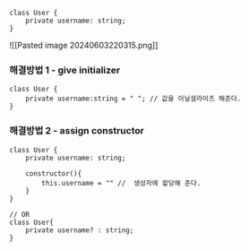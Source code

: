 ```tsx
class User {
	private username: string;
}
```
![[Pasted image 20240603220315.png]]

### 해결방법 1  - give initializer
```tsx
class User {
	private username:string = " "; // 값을 이닐셜라이즈 해준다.
}
```


### 해결방법 2 - assign constructor
```tsx
class User {
	private username: string;

	constructor(){
		this.username = "" //  생성자에 할당해 준다.
	}
}

// OR
class User{
	private username? : string;
}
```
